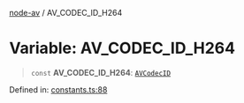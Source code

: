 [node-av](../globals.md) / AV\_CODEC\_ID\_H264

# Variable: AV\_CODEC\_ID\_H264

> `const` **AV\_CODEC\_ID\_H264**: [`AVCodecID`](../type-aliases/AVCodecID.md)

Defined in: [constants.ts:88](https://github.com/seydx/av/blob/f8631fc881b394300b1479f511d55cf1c370a87f/src/constants/constants.ts#L88)
